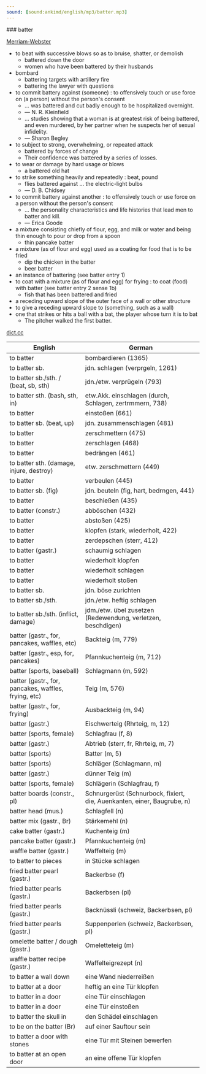 ```yaml
---
sound: [sound:ankimd/english/mp3/batter.mp3]
---
```


\### batter

[Merriam-Webster](https://www.merriam-webster.com/dictionary/batter)

- to beat with successive blows so as to bruise, shatter, or demolish
    - battered down the door
    - women who have been battered by their husbands
- bombard
    - battering targets with artillery fire
    - battering the lawyer with questions
- to commit battery against (someone) : to offensively touch or use force on (a person) without the person's consent
    - … was battered and cut badly enough to be hospitalized overnight.
    - — N. R. Kleinfield
    - … studies showing that a woman is at greatest risk of being battered, and even murdered, by her partner when he suspects her of sexual infidelity.
    - — Sharon Begley
- to subject to strong, overwhelming, or repeated attack
    - battered by forces of change
    - Their confidence was battered by a series of losses.
- to wear or damage by hard usage or blows
    - a battered old hat
- to strike something heavily and repeatedly : beat, pound
    - flies battered against … the electric-light bulbs
    - — D. B. Chidsey
- to commit battery against another : to offensively touch or use force on a person without the person's consent
    - … the personality characteristics and life histories that lead men to batter and kill.
    - — Erica Goode
- a mixture consisting chiefly of flour, egg, and milk or water and being thin enough to pour or drop from a spoon
    - thin pancake batter
- a mixture (as of flour and egg) used as a coating for food that is to be fried
    - dip the chicken in the batter
    - beer batter
- an instance of battering (see batter entry 1)
- to coat with a mixture (as of flour and egg) for frying : to coat (food) with batter (see batter entry 2 sense 1b)
    - fish that has been battered and fried
- a receding upward slope of the outer face of a wall or other structure
- to give a receding upward slope to (something, such as a wall)
- one that strikes or hits a ball with a bat, the player whose turn it is to bat
    - The pitcher walked the first batter.

[dict.cc](https://www.dict.cc/batter)

| English        | German       |
| -------------- | ------------ |
| to batter | bombardieren (1365) |
| to batter sb. | jdn. schlagen (verprgeln, 1261) |
| to batter sb./sth. / (beat, sb, sth) | jdn./etw. verprügeln (793) |
| to batter sth. (bash, sth, in) | etw.Akk. einschlagen (durch, Schlagen, zertrmmern, 738) |
| to batter | einstoßen (661) |
| to batter sb. (beat, up) | jdn. zusammenschlagen (481) |
| to batter | zerschmettern (475) |
| to batter | zerschlagen (468) |
| to batter | bedrängen (461) |
| to batter sth. (damage, injure, destroy) | etw. zerschmettern (449) |
| to batter | verbeulen (445) |
| to batter sb. (fig) | jdn. beuteln (fig, hart, bedrngen, 441) |
| to batter | beschießen (435) |
| to batter (constr.) | abböschen (432) |
| to batter | abstoßen (425) |
| to batter | klopfen (stark, wiederholt, 422) |
| to batter | zerdepschen (sterr, 412) |
| to batter (gastr.) | schaumig schlagen |
| to batter | wiederholt klopfen |
| to batter | wiederholt schlagen |
| to batter | wiederholt stoßen |
| to batter sb. | jdn. böse zurichten |
| to batter sb./sth. | jdn./etw. heftig schlagen |
| to batter sb./sth. (inflict, damage) | jdm./etw. übel zusetzen (Redewendung, verletzen, beschdigen) |
| batter (gastr., for, pancakes, waffles, etc) | Backteig (m, 779) |
| batter (gastr., esp, for, pancakes) | Pfannkuchenteig (m, 712) |
| batter (sports, baseball) | Schlagmann (m, 592) |
| batter (gastr., for, pancakes, waffles, frying, etc) | Teig (m, 576) |
| batter (gastr., for, frying) | Ausbackteig (m, 94) |
| batter (gastr.) | Eischwerteig (Rhrteig, m, 12) |
| batter (sports, female) | Schlagfrau (f, 8) |
| batter (gastr.) | Abtrieb (sterr, fr, Rhrteig, m, 7) |
| batter (sports) | Batter (m, 5) |
| batter (sports) | Schläger (Schlagmann, m) |
| batter (gastr.) | dünner Teig (m) |
| batter (sports, female) | Schlägerin (Schlagfrau, f) |
| batter boards (constr., pl) | Schnurgerüst (Schnurbock, fixiert, die, Auenkanten, einer, Baugrube, n) |
| batter head (mus.) | Schlagfell (n) |
| batter mix (gastr., Br) | Stärkemehl (n) |
| cake batter (gastr.) | Kuchenteig (m) |
| pancake batter (gastr.) | Pfannkuchenteig (m) |
| waffle batter (gastr.) | Waffelteig (m) |
| to batter to pieces | in Stücke schlagen |
| fried batter pearl (gastr.) | Backerbse (f) |
| fried batter pearls (gastr.) | Backerbsen (pl) |
| fried batter pearls (gastr.) | Backnüssli (schweiz, Backerbsen, pl) |
| fried batter pearls (gastr.) | Suppenperlen (schweiz, Backerbsen, pl) |
| omelette batter / dough (gastr.) | Omeletteteig (m) |
| waffle batter recipe (gastr.) | Waffelteigrezept (n) |
| to batter a wall down | eine Wand niederreißen |
| to batter at a door | heftig an eine Tür klopfen |
| to batter in a door | eine Tür einschlagen |
| to batter in a door | eine Tür einstoßen |
| to batter the skull in | den Schädel einschlagen |
| to be on the batter (Br) | auf einer Sauftour sein |
| to batter a door with stones | eine Tür mit Steinen bewerfen |
| to batter at an open door | an eine offene Tür klopfen |
